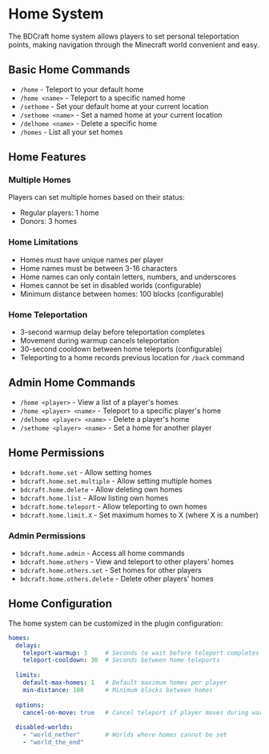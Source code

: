 # Home System

The BDCraft home system allows players to set personal teleportation points, making navigation through the Minecraft world convenient and easy.

## Basic Home Commands

- `/home` - Teleport to your default home
- `/home <name>` - Teleport to a specific named home
- `/sethome` - Set your default home at your current location
- `/sethome <name>` - Set a named home at your current location
- `/delhome <name>` - Delete a specific home
- `/homes` - List all your set homes

## Home Features

### Multiple Homes

Players can set multiple homes based on their status:
- Regular players: 1 home
- Donors: 3 homes

### Home Limitations

- Homes must have unique names per player
- Home names must be between 3-16 characters
- Home names can only contain letters, numbers, and underscores
- Homes cannot be set in disabled worlds (configurable)
- Minimum distance between homes: 100 blocks (configurable)

### Home Teleportation

- 3-second warmup delay before teleportation completes
- Movement during warmup cancels teleportation
- 30-second cooldown between home teleports (configurable)
- Teleporting to a home records previous location for `/back` command

## Admin Home Commands

- `/home <player>` - View a list of a player's homes
- `/home <player> <name>` - Teleport to a specific player's home
- `/delhome <player> <name>` - Delete a player's home
- `/sethome <player> <name>` - Set a home for another player

## Home Permissions

- `bdcraft.home.set` - Allow setting homes
- `bdcraft.home.set.multiple` - Allow setting multiple homes
- `bdcraft.home.delete` - Allow deleting own homes
- `bdcraft.home.list` - Allow listing own homes
- `bdcraft.home.teleport` - Allow teleporting to own homes
- `bdcraft.home.limit.X` - Set maximum homes to X (where X is a number)

### Admin Permissions

- `bdcraft.home.admin` - Access all home commands
- `bdcraft.home.others` - View and teleport to other players' homes
- `bdcraft.home.others.set` - Set homes for other players
- `bdcraft.home.others.delete` - Delete other players' homes

## Home Configuration

The home system can be customized in the plugin configuration:

```yaml
homes:
  delays:
    teleport-warmup: 3     # Seconds to wait before teleport completes
    teleport-cooldown: 30  # Seconds between home teleports
  
  limits:
    default-max-homes: 1   # Default maximum homes per player
    min-distance: 100      # Minimum blocks between homes
    
  options:
    cancel-on-move: true   # Cancel teleport if player moves during warmup
    
  disabled-worlds:
    - "world_nether"       # Worlds where homes cannot be set
    - "world_the_end"
```